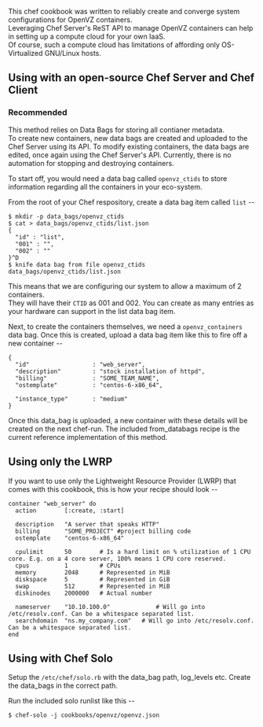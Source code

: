 This chef cookbook was written to reliably create and converge system configurations for OpenVZ containers.  
Leveraging Chef Server's ReST API to manage OpenVZ containers can help in setting up a compute cloud for your own IaaS.  
Of course, such a compute cloud has limitations of affording only OS-Virtualized GNU/Linux hosts.  

## Using with an open-source Chef Server and Chef Client
### Recommended

This method relies on Data Bags for storing all contianer metadata.  
To create new containers, new data bags are created and uploaded to the Chef Server using its API.
To modify existing containers, the data bags are edited, once again using the Chef Server's API.
Currently, there is no automation for stopping and destroying containers.

To start off, you would need a data bag called `openvz_ctids` to store information regarding all the containers in your eco-system.

From the root of your Chef respository, create a data bag item called `list` --  

````
$ mkdir -p data_bags/openvz_ctids  
$ cat > data_bags/openvz_ctids/list.json  
{
  "id" : "list",
  "001" : "",
  "002" : ""
}^D
$ knife data bag from file openvz_ctids data_bags/openvz_ctids/list.json 
````

This means that we are configuring our system to allow a maximum of 2 containers.  
They will have their `CTID` as 001 and 002.
You can create as many entries as your hardware can support in the list data bag item.

Next, to create the containers themselves, we need a `openvz_containers` data bag.
Once this is created, upload a data bag item like this to fire off a new container --

````
{
  "id"                  : "web_server",
  "description"         : "stock installation of httpd",
  "billing"             : "SOME_TEAM_NAME",
  "ostemplate"          : "centos-6-x86_64",

  "instance_type"       : "medium"
}
````

Once this data_bag is uploaded, a new container with these details will be created on the next chef-run.
The included from_databags recipe is the current reference implementation of this method.



## Using only the LWRP

If you want to use only the Lightweight Resource Provider (LWRP) that comes with this cookbook, this is how your recipe should look --

````
container "web_server" do
  action        [:create, :start]

  description   "A server that speaks HTTP"
  billing       "SOME_PROJECT" #project billing code
  ostemplate    "centos-6-x86_64" 

  cpulimit      50        # Is a hard limit on % utilization of 1 CPU core. E.g. on a 4 core server, 100% means 1 CPU core reserved.
  cpus          1         # CPUs 
  memory        2048      # Represented in MiB
  diskspace     5         # Represented in GiB
  swap          512       # Represented in MiB
  diskinodes    2000000   # Actual number

  nameserver    "10.10.100.0"             # Will go into /etc/resolv.conf. Can be a whitespace separated list.
  searchdomain  "ns.my_company.com"   # Will go into /etc/resolv.conf. Can be a whitespace separated list.
end
````


## Using with Chef Solo

Setup the `/etc/chef/solo.rb` with the data_bag path, log_levels etc.
Create the data_bags in the correct path.

Run the included solo runlist like this --
````
$ chef-solo -j cookbooks/openvz/openvz.json
````
